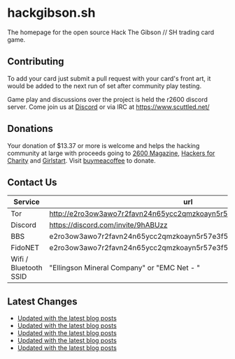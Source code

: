 # hackgibson.sh
The homepage for the open source Hack The Gibson // SH trading card game.


## Contributing

To add your card just submit a pull request with your card's front art, it would be added to the next run of set after community play testing.

Game play and discussions over the project is held the r2600 discord server. Come join us at [Discord](https://discord.com/invite/9hABUzz) or via IRC at https://www.scuttled.net/


## Donations

Your donation of $13.37 or more is welcome and helps the hacking community at large with proceeds going to [2600 Magazine](https://2600.com/), [Hackers for Charity](https://hackersforcharity.org) and [Girlstart](https://girlstart.org).  Visit [buymeacoffee](https://www.buymeacoffee.com/hackgibson.sh) to donate.


## Contact Us

Service | url
-|-
Tor | http://e2ro3ow3awo7r2favn24n65ycc2qmzkoayn5r57e3f56nvjwdcgg32ad.onion
Discord | https://discord.com/invite/9hABUzz
BBS | e2ro3ow3awo7r2favn24n65ycc2qmzkoayn5r57e3f56nvjwdcgg32ad.onion:23
FidoNET | e2ro3ow3awo7r2favn24n65ycc2qmzkoayn5r57e3f56nvjwdcgg32ad.onion:24554
Wifi / Bluetooth SSID | "Ellingson Mineral Company" or "EMC Net - <fidonet address>"

## Latest Changes
<!-- BLOG-POST-LIST:START -->
- [Updated with the latest blog posts](https://github.com/DFW2600/hackgibson.sh/commit/f9207527f96504e9ecc49d34e5771153debf3a1d)
- [Updated with the latest blog posts](https://github.com/DFW2600/hackgibson.sh/commit/e1c00156f8c98dfd295452da006a3258f4a46982)
- [Updated with the latest blog posts](https://github.com/DFW2600/hackgibson.sh/commit/263768272485eb3d3f6a57250efcf9275433e579)
- [Updated with the latest blog posts](https://github.com/DFW2600/hackgibson.sh/commit/542a35f5c5e694ec707a55d465ecc05ed6bc3c79)
- [Updated with the latest blog posts](https://github.com/DFW2600/hackgibson.sh/commit/1021c86b2fbb51767b1cfe8d880b3f3c3ad5e523)
<!-- BLOG-POST-LIST:END -->

